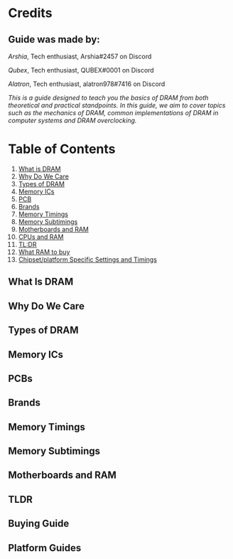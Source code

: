 # Credits
## Guide was made by:

*Arshia*, Tech enthusiast, Arshia#2457 on Discord

*Qubex*, Tech enthusiast, QUBEX#0001 on Discord

*Alatron*, Tech enthusiast, alatron978#7416 on Discord

*This is a guide designed to teach you the basics of DRAM from both theoretical and practical standpoints. In this guide, we aim to cover topics such as the mechanics of DRAM, common implementations of DRAM in computer systems and DRAM overclocking.*

# Table of Contents
1. [What is DRAM](#DRAM)
2. [Why Do We Care](#why-do-we-care)
3. [Types of DRAM](#types-of-dram)
4. [Memory ICs](#memory-ics)
5. [PCB](#pcb)
6. [Brands](#brands)
7. [Memory Timings](#memory-timings)
8. [Memory Subtimings](#memory-subtimings)
9. [Motherboards and RAM](#motherboards-and-ram)
10. [CPUs and RAM](#cpus-and-ram)
11. [TL:DR](#tldr)
12. [What RAM to buy](#buying-guide)
13. [Chipset/platform Specific Settings and Timings](#platform-guides)

## What Is DRAM

## Why Do We Care

## Types of DRAM

## Memory ICs

## PCBs

## Brands

## Memory Timings

## Memory Subtimings

## Motherboards and RAM

## TLDR

## Buying Guide

## Platform Guides
